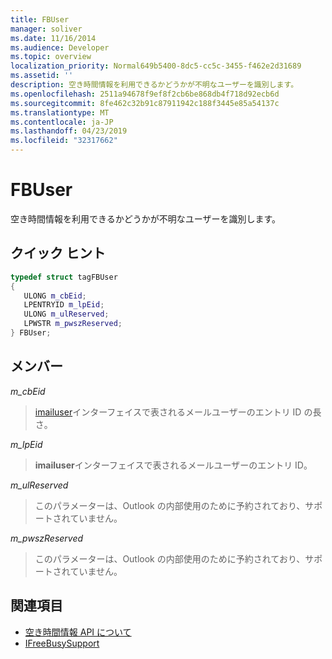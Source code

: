 ```yaml
---
title: FBUser
manager: soliver
ms.date: 11/16/2014
ms.audience: Developer
ms.topic: overview
localization_priority: Normal649b5400-8dc5-cc5c-3455-f462e2d31689
ms.assetid: ''
description: 空き時間情報を利用できるかどうかが不明なユーザーを識別します。
ms.openlocfilehash: 2511a94678f9ef8f2cb6be868db4f718d92ecb6d
ms.sourcegitcommit: 8fe462c32b91c87911942c188f3445e85a54137c
ms.translationtype: MT
ms.contentlocale: ja-JP
ms.lasthandoff: 04/23/2019
ms.locfileid: "32317662"
---
```

# <a name="fbuser"></a>FBUser

空き時間情報を利用できるかどうかが不明なユーザーを識別します。
  
## <a name="quick-info"></a>クイック ヒント

```cpp
typedef struct tagFBUser 
{ 
   ULONG m_cbEid; 
   LPENTRYID m_lpEid; 
   ULONG m_ulReserved; 
   LPWSTR m_pwszReserved; 
} FBUser;

```

## <a name="members"></a>メンバー

_m_cbEid_
  
> [imailuser](https://docs.microsoft.com/previous-versions/windows/desktop/wab/-wab-imailuser-deleteprops)インターフェイスで表されるメールユーザーのエントリ ID の長さ。 
    
_m_lpEid_
  
> **imailuser**インターフェイスで表されるメールユーザーのエントリ ID。 
    
_m_ulReserved_
  
> このパラメーターは、Outlook の内部使用のために予約されており、サポートされていません。
    
_m_pwszReserved_
  
> このパラメーターは、Outlook の内部使用のために予約されており、サポートされていません。
    
## <a name="see-also"></a>関連項目

- [空き時間情報 API について](about-the-free-busy-api.md)  
- [IFreeBusySupport](ifreebusysupport.md)

